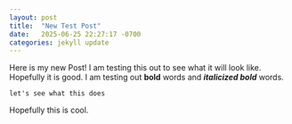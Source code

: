```yaml
---
layout: post
title:  "New Test Post"
date:   2025-06-25 22:27:17 -0700
categories: jekyll update
---
```


Here is my new Post! I am testing this out to see what it will look like. Hopefully it is good.
I am testing out **bold** words and ***italicized bold*** words.

`let's see what this does`

Hopefully this is cool.